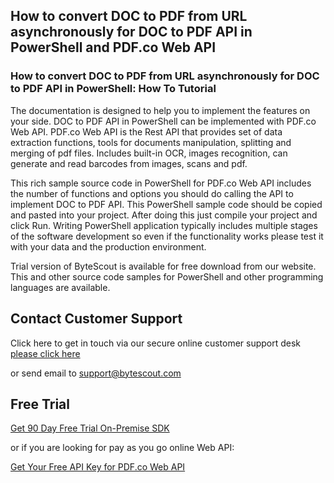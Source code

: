 ## How to convert DOC to PDF from URL asynchronously for DOC to PDF API in PowerShell and PDF.co Web API

### How to convert DOC to PDF from URL asynchronously for DOC to PDF API in PowerShell: How To Tutorial

The documentation is designed to help you to implement the features on your side. DOC to PDF API in PowerShell can be implemented with PDF.co Web API. PDF.co Web API is the Rest API that provides set of data extraction functions, tools for documents manipulation, splitting and merging of pdf files. Includes built-in OCR, images recognition, can generate and read barcodes from images, scans and pdf.

This rich sample source code in PowerShell for PDF.co Web API includes the number of functions and options you should do calling the API to implement DOC to PDF API. This PowerShell sample code should be copied and pasted into your project. After doing this just compile your project and click Run. Writing PowerShell application typically includes multiple stages of the software development so even if the functionality works please test it with your data and the production environment.

Trial version of ByteScout is available for free download from our website. This and other source code samples for PowerShell and other programming languages are available.

## Contact Customer Support

Click here to get in touch via our secure online customer support desk [please click here](https://bytescout.zendesk.com/hc/en-us/requests/new?subject=PDF.co%20Web%20API%20Question)

or send email to [support@bytescout.com](mailto:support@bytescout.com?subject=PDF.co%20Web%20API%20Question) 

## Free Trial

[Get 90 Day Free Trial On-Premise SDK](https://bytescout.com/download/web-installer?utm_source=github-readme)

or if you are looking for pay as you go online Web API:

[Get Your Free API Key for PDF.co Web API](https://pdf.co/documentation/api?utm_source=github-readme)